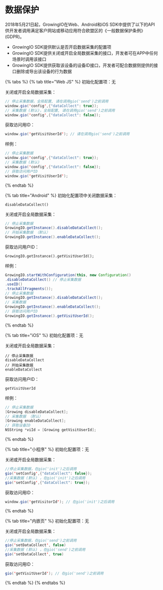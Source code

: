 # 数据保护

2018年5月21日起，GrowingIO在Web、Android和iOS SDK中提供了以下的API供开发者调用满足客户网站或移动应用符合欧盟区的《一般数据保护条例》\(GDPR\)。

* GrowingIO SDK提供默认是否开启数据采集的配置项
* GrowingIO SDK提供关闭或开启全局数据采集的接口，开发者可在APP中任何场景时调用该接口
* GrowingIO SDK提供获取该设备的设备ID接口，开发者可配合数据侧提供的接口删除或导出该设备的行为数据

{% tabs %}
{% tab title="Web JS" %}
初始化配置项：无

关闭或开启全局数据采集：

```java
// 停止采集数据，全局配置, 请在调用gio('send')之前调用
window.gio('config',{"dataCollect": true}); 
// 采集数据 (默认)，全局配置, 请在调用gio('send')之前调用
window.gio('config',{"dataCollect": false});
```

获取访问用ID：

```java
window.gio('getVisitUserId'); // 请在调用gio('send')之前调用
```

样例：

```java
// 停止采集数据
window.gio('config',{"dataCollect": true}); 
// 采集数据 (默认)
window.gio('config',{"dataCollect": false}); 
// 获取访问用户ID 
window.gio('getVisitUserId');
```
{% endtab %}

{% tab title="Android" %}
初始化配置项中关闭数据采集：

```text
disableDataCollect()
```

关闭或开启全局数据采集：

```java
// 停止采集数据 
GrowingIO.getInstance().disableDataCollect(); 
// 开始采集数据 （默认）
GrowingIO.getInstance().enableDataCollect();
```

获取访问用户ID：

```text
GrowingIO.getInstance().getVisitUserId();
```

样例：

```java
GrowingIO.startWithConfiguration(this, new Configuration() 
.disableDataCollect() // 停止采集数据
.useID() 
.trackAllFragments()); 
// 停止采集数据 
GrowingIO.getInstance().disableDataCollect(); 
// 采集数据 
GrowingIO.getInstance().enableDataCollect(); 
// 获取访问用户ID 
GrowingIO.getInstance().getVisitUserId();
```
{% endtab %}

{% tab title="iOS" %}
初始化配置项：无

关闭或开启全局数据采集：

```text
// 停止采集数据 
disableDataCollect 
// 开始采集数据 
enableDataCollect
```

获取访问用户ID：

```text
getVisitUserId
```

样例：

```java
// 停止采集数据
[Growing disableDataCollect]; 
// 采集数据 （默认）
[Growing enableDataCollect]; 
// 获取设备ID 
NSString *viId = [Growing getVisitUserId];
```
{% endtab %}

{% tab title="小程序" %}
初始化配置项：无

关闭或开启全局数据采集：

```java
//停止采集数据，在gio('init')之后调用
gio('setConfig',{"dataCollect": false}); 
//采集数据 (默认) ，在gio('init')之后调用
gio('setConfig',{"dataCollect": true});
```

获取访问用ID：

```java
window.gio('getVisitorId'); // 在gio('init')之后调用
```
{% endtab %}

{% tab title="内嵌页" %}
初始化配置项：无

关闭或开启全局数据采集：

```java
//停止采集数据，在gio('send')之前调用
gio('setDataCollect', false)
//采集数据 (默认) ，在gio('send')之前调用
gio('setDataCollect', true)
```

获取访问用ID：

```java
gio('getVisitUserId'); // 在gio('send')之前调用
```
{% endtab %}
{% endtabs %}


